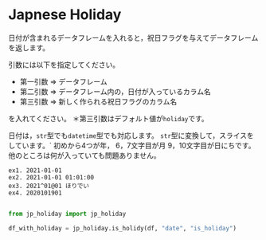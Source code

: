 # Japnese Holiday
日付が含まれるデータフレームを入れると，祝日フラグを与えてデータフレームを返します。

引数には以下を指定してください。

- 第一引数 => データフレーム
- 第二引数 => データフレーム内の，日付が入っているカラム名
- 第三引数 => 新しく作られる祝日フラグのカラム名

を入れてください。
＊第三引数はデフォルト値が`holiday`です。

日付は，`str`型でも`datetime`型でも対応します。
`str`型に変換して，スライスをしています。`
初めから4つが年，
6，7文字目が月
9，10文字目が日にちです。
他のところは何が入っていても問題ありません。

```
ex1. 2021-01-01
ex2. 2021-01-01 01:01:00
ex3. 2021^01@01 ほりでい
ex4. 2020101901
```

```python

from jp_holiday import jp_holiday

df_with_holiday = jp_holiday.is_holidy(df, "date", "is_holiday")

```
